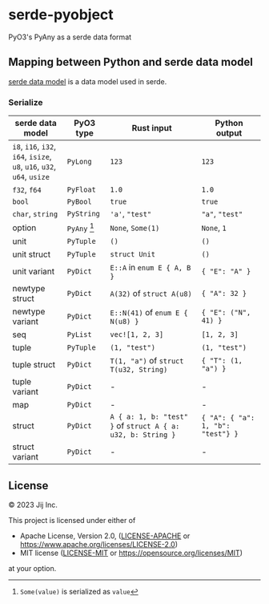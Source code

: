 # serde-pyobject

PyO3's PyAny as a serde data format

## Mapping between Python and serde data model

[serde data model](https://serde.rs/data-model.html) is a data model used in serde.

### Serialize

| serde data model | PyO3 type | Rust input | Python output |
|------------------|-----------|------------|---------------|
| `i8`, `i16`, `i32`, `i64`, `isize`, <br> `u8`, `u16`, `u32`, `u64`, `usize` | `PyLong` | `123` | `123` |
| `f32`, `f64` | `PyFloat` | `1.0` | `1.0` |
| `bool` | `PyBool` | `true` | `true` |
| `char`, `string` | `PyString` | `'a'`, `"test"` | `"a"`, `"test"` |
| option | `PyAny` [^1] | `None`, `Some(1)` | `None`, `1` |
| unit | `PyTuple` | `()` | `()` |
| unit struct | `PyTuple` | `struct Unit` | `()` |
| unit variant | `PyDict` | `E::A` in `enum E { A, B }` | `{ "E": "A" }` |
| newtype struct | `PyDict` | `A(32)` of `struct A(u8)` | `{ "A": 32 }` |
| newtype variant | `PyDict` | `E::N(41)` of `enum E { N(u8) }` | `{ "E": ("N", 41) }` | 
| seq | `PyList` | `vec![1, 2, 3]` | `[1, 2, 3]` |
| tuple | `PyTuple` | `(1, "test")` | `(1, "test")` |
| tuple struct | `PyDict` | `T(1, "a")` of `struct T(u32, String)` | `{ "T": (1, "a") }` |
| tuple variant | `PyDict` | - | - |
| map | `PyDict` | - | - |
| struct | `PyDict` | `A { a: 1, b: "test" }` of `struct A { a: u32, b: String }` | `{ "A": { "a": 1, "b": "test"} }` |
| struct variant | `PyDict` | - | - |

[^1]: `Some(value)` is serialized as `value`

## License

© 2023 Jij Inc.

This project is licensed under either of

- Apache License, Version 2.0, ([LICENSE-APACHE](LICENSE-APACHE) or <https://www.apache.org/licenses/LICENSE-2.0>)
- MIT license ([LICENSE-MIT](LICENSE-MIT) or <https://opensource.org/licenses/MIT>)

at your option.
